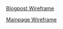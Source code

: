 [Blogpost Wireframe](https://github.com/Zestus01/blogpostWireframe/blob/main/BlogpostWireframe.jpg)

[Mainpage Wireframe](https://github.com/Zestus01/blogpostWireframe/blob/main/MainpageWireframe.jpg)
